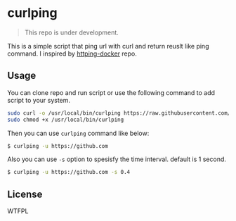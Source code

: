 # curlping

> This repo is under development.

This is a simple script that ping url with curl and return reuslt like ping command.
I inspired by [httping-docker](https://github.com/BretFisher/httping-docker) repo.

## Usage
You can clone repo and run script or use the following command to add script to your system.
```bash
sudo curl -o /usr/local/bin/curlping https://raw.githubusercontent.com/saderi/curlping/refs/heads/main/curlping.sh
sudo chmod +x /usr/local/bin/curlping
```

Then you can use `curlping` command like below:

```bash
$ curlping -u https://github.com
```

Also you can use `-s` option to spesisfy the time interval. default is 1 second.

```bash
$ curlping -u https://github.com -s 0.4
```

## License
WTFPL
